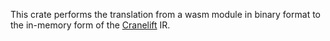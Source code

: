 This crate performs the translation from a wasm module in binary format to the
in-memory form of the [Cranelift](https://crates.io/crates/cranelift) IR.
